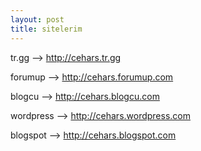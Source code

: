 ```yaml
---
layout: post
title: sitelerim
---
```

<p>tr.gg --> <a href="http://cehars.tr.gg">http://cehars.tr.gg</a></p>
<p>forumup --> <a href="http://cehars.forumup.com">http://cehars.forumup.com</a></p>
<p>blogcu --> <a href="http://cehars.blogcu.com//">http://cehars.blogcu.com</a></p>
<p>wordpress --> <a href="http://cehars.wordpress.com/">http://cehars.wordpress.com</a></p>
<p>blogspot --> <a href="http://cehars.blogspot.com/">http://cehars.blogspot.com</a></p>
